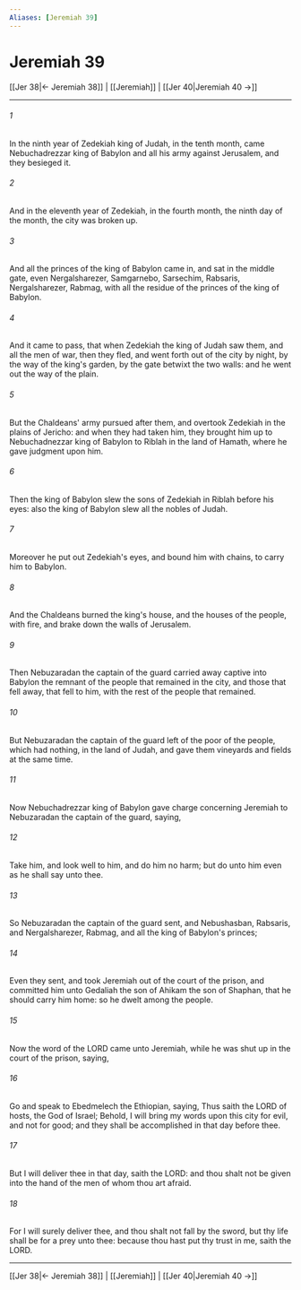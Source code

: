 ```yaml
---
Aliases: [Jeremiah 39]
---
```

# Jeremiah 39

[[Jer 38|← Jeremiah 38]] | [[Jeremiah]] | [[Jer 40|Jeremiah 40 →]]
***



###### 1 
In the ninth year of Zedekiah king of Judah, in the tenth month, came Nebuchadrezzar king of Babylon and all his army against Jerusalem, and they besieged it. 

###### 2 
And in the eleventh year of Zedekiah, in the fourth month, the ninth day of the month, the city was broken up. 

###### 3 
And all the princes of the king of Babylon came in, and sat in the middle gate, even Nergalsharezer, Samgarnebo, Sarsechim, Rabsaris, Nergalsharezer, Rabmag, with all the residue of the princes of the king of Babylon. 

###### 4 
And it came to pass, that when Zedekiah the king of Judah saw them, and all the men of war, then they fled, and went forth out of the city by night, by the way of the king's garden, by the gate betwixt the two walls: and he went out the way of the plain. 

###### 5 
But the Chaldeans' army pursued after them, and overtook Zedekiah in the plains of Jericho: and when they had taken him, they brought him up to Nebuchadnezzar king of Babylon to Riblah in the land of Hamath, where he gave judgment upon him. 

###### 6 
Then the king of Babylon slew the sons of Zedekiah in Riblah before his eyes: also the king of Babylon slew all the nobles of Judah. 

###### 7 
Moreover he put out Zedekiah's eyes, and bound him with chains, to carry him to Babylon. 

###### 8 
And the Chaldeans burned the king's house, and the houses of the people, with fire, and brake down the walls of Jerusalem. 

###### 9 
Then Nebuzaradan the captain of the guard carried away captive into Babylon the remnant of the people that remained in the city, and those that fell away, that fell to him, with the rest of the people that remained. 

###### 10 
But Nebuzaradan the captain of the guard left of the poor of the people, which had nothing, in the land of Judah, and gave them vineyards and fields at the same time. 

###### 11 
Now Nebuchadrezzar king of Babylon gave charge concerning Jeremiah to Nebuzaradan the captain of the guard, saying, 

###### 12 
Take him, and look well to him, and do him no harm; but do unto him even as he shall say unto thee. 

###### 13 
So Nebuzaradan the captain of the guard sent, and Nebushasban, Rabsaris, and Nergalsharezer, Rabmag, and all the king of Babylon's princes; 

###### 14 
Even they sent, and took Jeremiah out of the court of the prison, and committed him unto Gedaliah the son of Ahikam the son of Shaphan, that he should carry him home: so he dwelt among the people. 

###### 15 
Now the word of the LORD came unto Jeremiah, while he was shut up in the court of the prison, saying, 

###### 16 
Go and speak to Ebedmelech the Ethiopian, saying, Thus saith the LORD of hosts, the God of Israel; Behold, I will bring my words upon this city for evil, and not for good; and they shall be accomplished in that day before thee. 

###### 17 
But I will deliver thee in that day, saith the LORD: and thou shalt not be given into the hand of the men of whom thou art afraid. 

###### 18 
For I will surely deliver thee, and thou shalt not fall by the sword, but thy life shall be for a prey unto thee: because thou hast put thy trust in me, saith the LORD.

***
[[Jer 38|← Jeremiah 38]] | [[Jeremiah]] | [[Jer 40|Jeremiah 40 →]]
